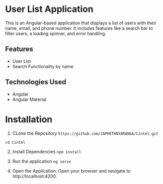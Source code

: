 # User List Application

This is an Angular-based application that displays a list of users with their name, email, and phone number. It includes features like a search bar to filter users, a loading spinner, and error handling.

## Features

* User List
* Search Functionality by name

## Technologies Used

* Angular
* Angular Material

# Installation

1. CLone the Repository
`https://github.com/JAPHETHNYARANGA/Cintel.git`

`cd Cintel`

2. Install Dependencies
`npm install`

3. Run the application
`ng serve`

4. Open the Application:
Open your browser and navigate to http://localhost:4200.



